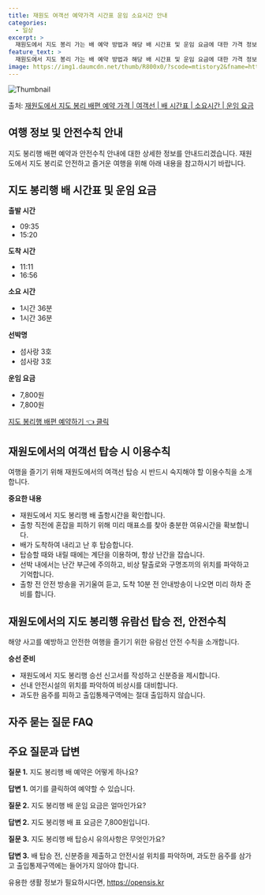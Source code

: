 ```yaml
---
title: 재원도 여객선 예약가격 시간표 운임 소요시간 안내
categories:
  - 일상
excerpt: >
  재원도에서 지도 봉리 가는 배 예약 방법과 해당 배 시간표 및 운임 요금에 대한 가격 정보를 안내 드리겠습니다. 안전하고 재밋는 지도 봉리행 여행을 위해 아래 정보 참고하시기 바랍니다. 지도 봉리행 배편 예약하기 👈 클릭재원도에서 지도 봉리행 배 시간표출발 시간도착 시간소요 시간선박명요금09:3511:111시간 36분섬사랑 3호7,800원15:2016:561시간 36분섬사랑 3호7,800원지도 봉리행 배편 예약하기 👈 클릭재원도에서 지도 봉리행 여객선 탑승 시 이용수칙여행을 즐기기 위해 재원도에서의 여객선 탑승 시 반드시 숙지해야 할 이용수칙을 소개합니다. 중요한 내용 여행 준비 배 출항 전 확인 1) 재원도에서 지도 봉리행 배 출항시간을 확인합니다. 2) 출항 직전에 혼잡을 피하기 위해 미리 매표소를 ..
feature_text: >
  재원도에서 지도 봉리 가는 배 예약 방법과 해당 배 시간표 및 운임 요금에 대한 가격 정보를 안내 드리겠습니다. 안전하고 재밋는 지도 봉리행 여행을 위해 아래 정보 참고하시기 바랍니다. 지도 봉리행 배편 예약하기 👈 클릭재원도에서 지도 봉리행 배 시간표출발 시간도착 시간소요 시간선박명요금09:3511:111시간 36분섬사랑 3호7,800원15:2016:561시간 36분섬사랑 3호7,800원지도 봉리행 배편 예약하기 👈 클릭재원도에서 지도 봉리행 여객선 탑승 시 이용수칙여행을 즐기기 위해 재원도에서의 여객선 탑승 시 반드시 숙지해야 할 이용수칙을 소개합니다. 중요한 내용 여행 준비 배 출항 전 확인 1) 재원도에서 지도 봉리행 배 출항시간을 확인합니다. 2) 출항 직전에 혼잡을 피하기 위해 미리 매표소를 ..
image: https://img1.daumcdn.net/thumb/R800x0/?scode=mtistory2&fname=https%3A%2F%2Fblog.kakaocdn.net%2Fdn%2FxnIdI%2FbtsHDcRkDU0%2FPWjhhVoEYehsAMKlUSJwi0%2Fimg.webp
---
```


![Thumbnail](https://img1.daumcdn.net/thumb/R800x0/?scode=mtistory2&fname=https%3A%2F%2Fblog.kakaocdn.net%2Fdn%2FxnIdI%2FbtsHDcRkDU0%2FPWjhhVoEYehsAMKlUSJwi0%2Fimg.webp)

<p>출처: <a href="https://opensis.kr/entry/%EC%9E%AC%EC%9B%90%EB%8F%84%EC%97%90%EC%84%9C-%EC%A7%80%EB%8F%84-%EB%B4%89%EB%A6%AC-%EB%B0%B0%ED%8E%B8-%EC%98%88%EC%95%BD-%EA%B0%80%EA%B2%A9-%EC%97%AC%EA%B0%9D%EC%84%A0-%EB%B0%B0-%EC%8B%9C%EA%B0%84%ED%91%9C-%EC%86%8C%EC%9A%94%EC%8B%9C%EA%B0%84-%EC%9A%B4%EC%9E%84-%EC%9A%94%EA%B8%88" rel="dofollow">재원도에서 지도 봉리 배편 예약 가격 | 여객선 | 배 시간표 | 소요시간 | 운임 요금</a> </p>

## 여행 정보 및 안전수칙 안내



지도 봉리행 배편 예약과 안전수칙 안내에 대한 상세한 정보를 안내드리겠습니다. 재원도에서 지도 봉리로 안전하고 즐거운 여행을 위해 아래
내용을 참고하시기 바랍니다.



## **지도 봉리행 배 시간표 및 운임 요금**

**출발 시간**

  * 09:35
  * 15:20

**도착 시간**

  * 11:11
  * 16:56

**소요 시간**

  * 1시간 36분
  * 1시간 36분

**선박명**

  * 섬사랑 3호
  * 섬사랑 3호

**운임 요금**

  * 7,800원
  * 7,800원

[지도 봉리행 배편 예약하기 👈 클릭](https://www.example.com/booking)



## **재원도에서의 여객선 탑승 시 이용수칙**

여행을 즐기기 위해 재원도에서의 여객선 탑승 시 반드시 숙지해야 할 이용수칙을 소개합니다.

**중요한 내용**

  * 재원도에서 지도 봉리행 배 출항시간을 확인합니다.
  * 출항 직전에 혼잡을 피하기 위해 미리 매표소를 찾아 충분한 여유시간을 확보합니다.
  * 배가 도착하여 내리고 난 후 탑승합니다.
  * 탑승할 때와 내릴 때에는 계단을 이용하며, 항상 난간을 잡습니다.
  * 선박 내에서는 난간 부근에 주의하고, 비상 탈출로와 구명조끼의 위치를 파악하고 기억합니다.
  * 출항 전 안전 방송을 귀기울여 듣고, 도착 10분 전 안내방송이 나오면 미리 하차 준비를 합니다.



## **재원도에서의 지도 봉리행 유람선 탑승 전, 안전수칙**

해양 사고를 예방하고 안전한 여행을 즐기기 위한 유람선 안전 수칙을 소개합니다.

**승선 준비**

  * 재원도에서 지도 봉리행 승선 신고서를 작성하고 신분증을 제시합니다.
  * 선내 안전시설의 위치를 파악하여 비상시를 대비합니다.
  * 과도한 음주를 피하고 출입통제구역에는 절대 출입하지 않습니다.

## **자주 묻는 질문 FAQ**



## **주요 질문과 답변**

**질문 1.** 지도 봉리행 배 예약은 어떻게 하나요?

**답변 1.** 여기를 클릭하여 예약할 수 있습니다.

**질문 2.** 지도 봉리행 배 운임 요금은 얼마인가요?

**답변 2.** 지도 봉리행 배 표 요금은 7,800원입니다.

**질문 3.** 지도 봉리행 배 탑승시 유의사항은 무엇인가요?

**답변 3.** 배 탑승 전, 신분증을 제출하고 안전시설 위치를 파악하며, 과도한 음주를 삼가고 출입통제구역에는 들어가지 않아야 합니다.



 

유용한 생활 정보가 필요하시다면, <a href="https://opensis.kr" rel="dofollow">https://opensis.kr</a>


